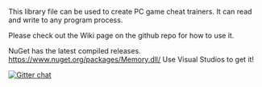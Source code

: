 This library file can be used to create PC game cheat trainers. It can read and write to any program process.

Please check out the Wiki page on the github repo for how to use it.

NuGet has the latest compiled releases. https://www.nuget.org/packages/Memory.dll/ Use Visual Studios to get it!

[![Gitter chat](https://badges.gitter.im/gitterHQ/gitter.png)](https://gitter.im/memory-dll)
